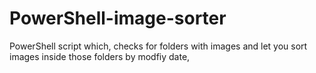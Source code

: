 # PowerShell-image-sorter
PowerShell script which, checks for folders with images and let you sort images inside those folders by modfiy date,
